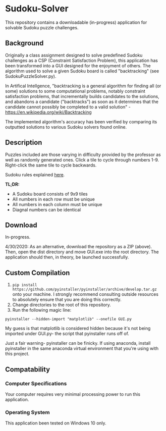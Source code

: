 # Sudoku-Solver
This repository contains a downloadable (in-progress) application for solvable Sudoku puzzle challenges.

## Background

Originally a class assignment designed to solve predefined Sudoku challenges as a CSP (Constraint Satisfaction Problem), this application has been transformed into a GUI designed for the enjoyment of others. The algorithm used to solve a given Sudoku board is called "backtracking" (see SudokuPuzzleSolver.py).

In Artifical Intellgence, "backtracking is a general algorithm for finding all (or some) solutions to some computational problems, notably constraint satisfaction problems, that incrementally builds candidates to the solutions, and abandons a candidate ("backtracks") as soon as it determines that the candidate cannot possibly be completed to a valid solution" - https://en.wikipedia.org/wiki/Backtracking

The implemented algorithm's accuracy has been verified by comparing its outputted solutions to various Sudoku solvers found online.

## Description

Puzzles included are those varying in difficulty provided by the professor as well as randomly generated ones. Click a tile to cycle through numbers 1-9. Right-click the same tile to cycle backwards.

Sudoku rules explained [here](https://www.bigfishgames.com/blog/how-to-solve-sudoku-puzzles-quickly-and-reliably/).

**TL;DR:**
* A Sudoku board consists of 9x9 tiles
* All numbers in each row must be unique
* All numbers in each column must be unique
* Diagnal numbers can be identical

## Download
In-progress.

4/30/2020: As an alternative, download the repository as a ZIP (above). Then, open the dist directory and move GUI.exe into the root directory. The application should then, in theory, be launched successfully.

## Custom Compilation

1. `pip install https://github.com/pyinstaller/pyinstaller/archive/develop.tar.gz` onto your machine. I strongly recommend consulting outside resources to absolutely ensure that you are doing this correctly.
2. Change directories to the root of this repository.
3. Run the following magic line:

```
pyinstaller --hidden-import "matplotlib" --onefile GUI.py
```

My guess is that matplotlib is considered hidden because it's not being imported under GUI.py- the script that pyinstaller runs off of.

Just a fair warning- pyinstaller can be finicky. If using anaconda, install pyinstaller in the same anaconda virtual environment that you're using with this project.

## Compatability

### Computer Specifications
Your computer requires very minimal processing power to run this application.

### Operating System
This application been tested on Windows 10 only.
